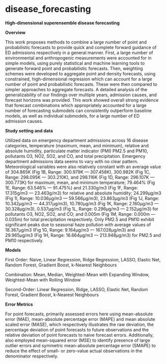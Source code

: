 # disease_forecasting
**High-dimensional superensemble disease forecasting**

**Overview**

This work proposes methods to combine a large number of point and probabilistic forecasts to provide quick and complete forward guidance of ED admissions respectively in a general manner. First, a large number of environmental and anthropogenic measurements were accounted for in simple models, using purely statistical and machine learning tools to generate forward point and probabilistic forecasts. Then, weighting schemes were developed to aggregate point and density forecasts, using constrained, high-dimensional regression which can account for a large number of point and probabilistic forecasts. These were then compared to simpler approaches to aggregate forecasts. A detailed analysis of the generalizability of our findings over multiple years, admission causes, and forecast horizons was provided. This work showed overall strong evidence that forecast combinations which appropriately accounted for a large number of forecasting submodels can consistently outperform baseline models, as well as individual submodels, for a large number of ED admission causes.


**Study setting and data**

Utilized data on emergency department admissions across 16 disease categories, temperature (maximum, mean, and minimum), relative and absolute humidity, particulate matter indicator (PMI) PM2.5 and PM10, pollutants O3, NO2, SO2, and CO, and total precipitation. Emergency department admissions data seems to vary with no clear pattern. 
Meteorological variables were also relatively constant with an average value of 304.865K (Fig 1B, Range: 300.979K — 307.458K), 300.982K (Fig 1C, Range: 298.095K — 303.210K), and 298.116K (Fig 1D, Range: 296.107K — 300.773K) for maximum, mean, and minimum temperature; 79.464% (Fig 1E, Range: 63.546% — 91.475%) and 21.330g/m3 (Fig 1F, Range: 17.315g/m3 — 23.463g/m3) for relative and absolute humidity; 24.299μg/m3 (Fig 1I, Range: 10.036μg/m3 — 59.566μg/m3), 23.863μg/m3 (Fig 1J, Range: 10.342μg/m3 — 44.317μg/m3), 10.780μg/m3 (Fig 1K, Range: 2.160μg/m3 — 30.328μg/m3), 0.537μg/m3 (Fig 1L, Range: 0.296μg/m3 — 2.152μg/m3) for pollutants O3, NO2, SO2, and CO; and 0.005m (Fig 1M, Range: 0.000m — 0.035m) for total precipitation respectively. 
Only PM2.5 and PM10 exhibit significant peaks due to seasonal haze pollution with average values of 18.367μg/m3 (Fig 1G, Range: 9.164μg/m3 — 167.028μg/m3) and 29.965μg/m3 (Fig 1H, Range: 16.664μg/m3 — 213.948μg/m3) for PM2.5 and PM10 respectively.  

**Models**

First Order: Naive, Linear Regression, Ridge Regression, LASSO, Elastic Net, Random Forest, Gradient Boost, k-Nearest Neighbours

Combination: Mean, Median, Weighted-Mean with Expanding Window, Weighted-Mean with Rolling Window

Second-Order: Linear Regression, Ridge, LASSO, Elastic Net, Random Forest, Gradient Boost, k-Nearest Neighbours

**Error Metrics**

For point forecasts, primarily assessed errors here using mean-absolute error (MAE), mean-absolute percentage error (MAPE) and mean absolute scaled error (MASE), which respectively illustrates the raw deviation, the percentage deviation of point forecasts to future observations and the relative deviation of point forecasts to naive forecast errors. Additionally, also employed mean-squared error (MSE) to identify presence of large outlier errors and symmetric mean-absolute percentage error (SMAPE) to reduce the effect of small- or zero-value actual observations in the denominator respectively.
